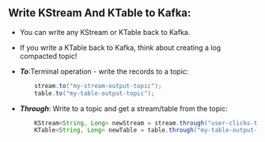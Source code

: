 ## Write KStream And KTable to Kafka: 

- You can write any KStream or KTable back to Kafka. 
- If you write a KTable back to Kafka, think about creating a log compacted topic!
- ***To***:Terminal operation - write the records to a topic: 

    ```java
        stream.to("my-stream-output-topic");  
        table.to("my-table-output-topic");
    ```
- ***Through***: Write to a topic and get a stream/table from the topic:

    ```java
        KStream<String, Long> newStream = stream.through("user-clicks-topic");
        KTable<String, Long> newTable = table.through("my-table-output-topic");
    ```